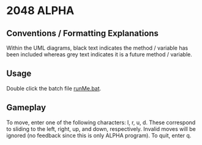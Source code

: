 # 2048 ALPHA

## Conventions / Formatting Explanations

Within the UML diagrams, black text indicates the method / variable has been included whereas grey text indicates it is a future method / variable.

## Usage

Double click the batch file [runMe.bat](runMe.bat).

## Gameplay

To move, enter one of the following characters: l, r, u, d. These correspond to sliding to the left, right, up, and down, respectively. Invalid moves will be ignored (no feedback since this is only ALPHA program).
To quit, enter q.
